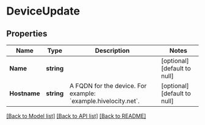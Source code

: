 # DeviceUpdate

## Properties
Name | Type | Description | Notes
------------ | ------------- | ------------- | -------------
**Name** | **string** |  | [optional] [default to null]
**Hostname** | **string** | A FQDN for the device. For example: &#x60;example.hivelocity.net&#x60;. | [optional] [default to null]

[[Back to Model list]](../README.md#documentation-for-models) [[Back to API list]](../README.md#documentation-for-api-endpoints) [[Back to README]](../README.md)


